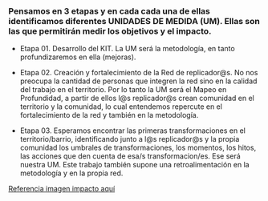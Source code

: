 ### Pensamos en 3 etapas y en cada cada una de ellas identificamos diferentes UNIDADES DE MEDIDA (UM). Ellas son las que permitirán medir los objetivos y el impacto.

* Etapa 01. Desarrollo del KIT. La UM será la metodología, en tanto profundizaremos en ella (mejoras).

* Etapa 02. Creación y fortalecimiento de la Red de replicador@s. No nos preocupa la cantidad de personas que integren la red sino en la calidad del trabajo en el territorio. Por lo tanto la UM será el Mapeo en Profundidad, a partir de ellos l@s replicador@s crean comunidad en el territorio y la comunidad, lo cual entendemos repercute en el fortalecimiento de la red y también en la metodología.

* Etapa 03. Esperamos encontrar las primeras transformaciones en el territorio/barrio, identificando junto a l@s replicador@s y la propia comunidad los umbrales de transformaciones, los momentos, los hitos, las acciones que den cuenta de esa/s transformacion/es. Ese será nuestra UM. Este trabajo también supone una retroalimentación en la metodología y en la propia red. 

[Referencia imagen impacto aquí](https://github.com/iLab-Openlabs/artilugios/blob/recipe/prototyping/grafemas/20171205_3_Impacto.jpg)
